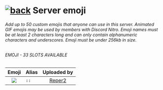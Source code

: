 # [![back](https://cdn.discordapp.com/emojis/887168885747511396?size=32)](https://reper2.github.io/Downloadable-Files/discord/guilds/885670545981579315) Server emoji

###### Add up to 50 custom emojis that anyone can use in this server. Animated GIF emojis may be used by members with Discord Nitro. Emoji names must be at least 2 characters long and can only contain alphanumeric characters and underscores. Emoji must be under 256kb in size.



###### EMOJI - 33 SLOTS AVAILABLE
| Emoji | Alias | Uploaded by |
| :----: | :--- | :----: |
| ![](https://cdn.discordapp.com/emojis/.png?size=32) | `::` | [Reper2](https://discord.gg/aMSKe7ZT9Q)

